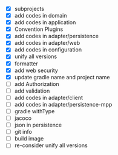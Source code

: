 - [x] subprojects
- [x] add codes in domain
- [x] add codes in application
- [x] Convention Plugins
- [x] add codes in adapter/persistence
- [x] add codes in adapter/web
- [x] add codes in configuration
- [x] unify all versions
- [x] formatter
- [x] add web security
- [x] update gradle name and project name
- [ ] add Authorization
- [ ] add validation
- [ ] add codes in adapter/client
- [ ] add codes in adapter/persistence-mpp
- [ ] gradle withType
- [ ] jacoco
- [ ] json in persistence
- [ ] git info
- [ ] build image
- [ ] re-consider unify all versions